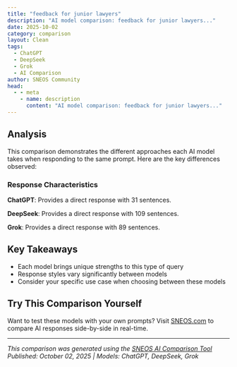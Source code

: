 ```yaml
---
title: "feedback for junior lawyers"
description: "AI model comparison: feedback for junior lawyers..."
date: 2025-10-02
category: comparison
layout: Clean
tags:
  - ChatGPT
  - DeepSeek
  - Grok
  - AI Comparison
author: SNEOS Community
head:
  - - meta
    - name: description
      content: "AI model comparison: feedback for junior lawyers..."
---
```


<ChatComparison
  title="feedback for junior lawyers"
  prompt="feedback for junior lawyers"
  :responses='{"ChatGPT": "Certainly! Here\u2019s some constructive and encouraging feedback you can provide to junior lawyers:\n\n---\n\n**Feedback for Junior Lawyers**\n\n1. **Legal Knowledge and Research Skills** \n- You demonstrate a solid understanding of fundamental legal principles. I encourage you to continue deepening your knowledge by reading case law and legal articles regularly. \n- When conducting research, try to focus on authoritative sources and always verify the relevance and currency of your findings.\n\n2. **Attention to Detail** \n- Your attention to detail has improved, which is crucial in preparing documents and reviewing contracts. Keep honing this skill to avoid minor errors that could have significant consequences. \n- Make it a habit to proofread your work carefully before submission.\n\n3. **Drafting and Writing** \n- Your drafting skills are developing well; however, strive for clarity and conciseness. Avoid overly complex sentences and legal jargon when simpler language suffices. \n- Structuring your arguments logically will make your documents more persuasive.\n\n4. **Communication and Teamwork** \n- You communicate effectively within the team and are open to feedback, which is commendable. Continue to ask questions when uncertain and share your ideas confidently. \n- Building strong relationships with colleagues and clients will enhance your professional growth.\n\n5. **Time Management and Organization** \n- Managing multiple tasks efficiently is a key skill you\u2019re beginning to demonstrate. Prioritizing urgent matters and setting realistic deadlines will help you meet expectations consistently. \n- Consider using tools or methods to track your assignments and progress.\n\n6. **Professionalism and Ethics** \n- You\u2019ve shown professionalism in your interactions and a good understanding of ethical standards. Keep upholding these values as they form the foundation of a reputable legal career.\n\n---\n\n**Areas for Improvement:** \n- Take initiative in seeking more challenging assignments to expand your experience. \n- Develop stronger oral advocacy skills by practicing presentations and participating in moot courts or debates. \n- Work on anticipating potential issues in cases and proposing proactive solutions.\n\n---\n\n**Overall, you are progressing well as a junior lawyer. With continued dedication and practice, you will become a valuable asset to the firm. Please feel free to reach out if you need guidance or support in any area.**\n\n---\n\nWould you like feedback tailored to a specific area or situation?", "DeepSeek": "Of course. Providing effective feedback to junior lawyers is one of the most critical skills for a senior lawyer or partner. It\u0027s not just about correcting mistakes; it\u0027s about building confidence, fostering growth, and developing the future of the firm.\n\nHere is a comprehensive guide to giving feedback to junior lawyers, broken down into principles, a practical framework, and examples.\n\n---\n\n### **Part 1: The Guiding Principles (The Mindset)**\n\nBefore you even open your mouth, get your mindset right.\n\n1. **Assume Positive Intent.** Junior lawyers are almost always trying their best. They are rarely being lazy or malicious; they are more likely to be inexperienced, overwhelmed, or unsure of the standard required. Start from this place of empathy.\n2. **It\u0027s a Investment, Not a Criticism.** Frame feedback in your own mind as an essential investment in their professional development. This shifts the tone from punitive to constructive.\n3. **Be Specific and Actionable.** \u0022This memo was bad\u0022 is useless. \u0022The legal analysis in section two would be stronger if you applied the *Smith v. Jones* test to the facts here\u0022 is specific and tells them exactly what to do next time.\n4. **Timely is Kind.** Don\u0027t let issues fester. Provide feedback as close to the event as possible. A quick 5-minute chat right after a meeting is more effective than an email three weeks later.\n5. **Balance is Key (The Feedback Sandwich).** While sometimes overused, the principle is sound: start with something positive, address the area for improvement, and end on an encouraging note. This makes the critical feedback easier to hear and shows you see their overall value.\n6. **Make it a Dialogue, Not a Monologue.** Ask questions. \u0022What was your thought process here?\u0022 or \u0022How do you think that client call went?\u0022 This encourages self-reflection and helps you understand their reasoning.\n\n---\n\n### **Part 2: The \u0022Situation-Behavior-Impact\u0022 Framework (The Tool)**\n\nThis is a simple, powerful, and non-accusatory model for delivering feedback.\n\n* **Situation:** Pinpoint the specific context. \u0022On the draft motion for summary judgment you sent yesterday...\u0022\n* **Behavior:** Describe the observable action or work product, without judgment. \u0022...I noticed that the statement of facts didn\u0027t include the key deposition testimony from page 45 of the Smith deposition...\u0022\n* **Impact:** Explain the consequence of that behavior.\n * **On the Work:** \u0022...which means the judge won\u0027t see our strongest evidence on the central point.\u0022\n * **On the Team/Client:** \u0022...so I had to spend an extra hour adding it in, which put us behind schedule.\u0022\n * **On Their Development:** \u0022...and mastering this skill is crucial for building persuasive legal arguments.\u0022\n\n**Putting it together:** \u0022**Situation:** On the draft motion you sent yesterday, **Behavior:** I noticed the statement of facts didn\u0027t include the key testimony from page 45 of the Smith deposition. **Impact:** This means our strongest argument isn\u0027t presented to the judge, and it created more work for me to correct it. For next time, let\u0027s talk about a checklist for reviewing key evidence before drafting.\u0022\n\n---\n\n### **Part 3: Examples for Common Scenarios**\n\n#### **Scenario 1: Written Work Product (Memo, Brief, Email)**\n\n* **Ineffective:** \u0022This needs to be sharper.\u0022\n* **Effective (using S-B-I):** \u0022**Situation:** On the research memo about the non-compete clause. **Behavior:** Your summary of the law was very thorough, which I really appreciate. **Impact:** That saves me time in not having to re-check the statutes. **Behavior:** However, the application to our client\u0027s specific industry was a bit thin. **Impact:** The partner reading this will be left with unanswered questions. **Action:** Let\u0027s walk through how to bridge the gap between general law and specific client facts. For the next one, try starting your analysis by asking, \u0027What would a court in this industry specifically care about?\u0027\u0022\n\n#### **Scenario 2: Client Interaction**\n\n* **Ineffective:** \u0022You were too quiet in that meeting.\u0022\n* **Effective:** \u0022**Situation:** In the client call earlier. **Behavior:** I noticed you had prepared excellent notes on the timeline. **Impact:** When you pointed out the discrepancy in the dates, it was incredibly valuable and showed the client we are detail-oriented. **Behavior:** I also noticed you hesitated when the client asked you directly about the likelihood of success. **Impact:** It can make the client nervous if we seem unsure. **Action:** A great technique is to have a standard, confident response ready, like, \u0027Based on the current information, our strategy is strong, but that\u0027s a great question I\u0027d like to discuss with the team offline to ensure we\u0027ve covered all angles.\u0027 Let\u0027s practice that.\u0022\n\n#### **Scenario 3: Professionalism \u0026 Self-Management**\n\n* **Ineffective:** \u0022You need to be more proactive.\u0022\n* **Effective:** \u0022**Situation:** I\u0027ve noticed over the last couple of projects. **Behavior:** You do excellent work when an assignment is given to you. **Impact:** I know I can rely on the quality of your work. **Behavior:** I\u0027d like to see you take the next step of anticipating what needs to be done next without waiting for me to ask. **Impact:** This is the skill that separates good junior lawyers from great ones, as it truly makes you a partner in the matter. **Action:** For the next week, at the end of each day, ask yourself, \u0027Based on what we did today, what are the logical next three steps?\u0027 and then come to me with those suggestions.\u0022\n\n---\n\n### **Part 4: Encouraging Positive Feedback**\n\nDon\u0027t just give corrective feedback. Reinforce what they are doing well. This tells them what to *keep doing*.\n\n* \u0022The way you structured that email to opposing counsel was perfect\u2014firm, polite, and clear. That\u0027s exactly the standard we want.\u0022\n* \u0022I want to point out how well you managed that document review. Your organizational system meant we found the key document in minutes. Fantastic job.\u0022\n\n---\n\n### **Part 5: Creating a Feedback-Rich Culture**\n\n* **Schedule It:** Don\u0027t leave it to chance. Have regular, brief check-ins (e.g., 15 minutes weekly).\n* **Ask for Feedback Yourself:** Model the behavior. \u0022How could I have better prepared you for that deposition?\u0022 or \u0022Is there any context I could have provided that would have made that assignment easier?\u0022 This builds immense trust.\n* **Normalize Mistakes:** Say things like, \u0022I remember when I made a similar mistake as a first-year. Here\u0027s what I learned...\u0022 This reduces shame and frames mistakes as learning opportunities.\n\n**Final Thought:** The goal of feedback is to create a junior lawyer who eventually doesn\u0027t need it. By being intentional, constructive, and kind, you are not just fixing today\u0027s problem; you are mentoring tomorrow\u0027s partner.", "Grok": "Providing feedback to junior lawyers is a critical part of their professional development. Effective feedback should be constructive, specific, and supportive, helping them grow their skills, build confidence, and address areas for improvement. Below are some guidelines and examples for giving feedback to junior lawyers:\n\n---\n\n### **General Principles for Giving Feedback**\n1. **Be Specific**: Focus on particular tasks, cases, or behaviors rather than making vague or general comments.\n2. **Balance Positive and Constructive Criticism**: Highlight strengths while addressing areas for improvement to keep them motivated.\n3. **Be Timely**: Provide feedback as soon as possible after the event or task to ensure relevance.\n4. **Encourage Dialogue**: Make feedback a two-way conversation, allowing the junior lawyer to ask questions or share their perspective.\n5. **Focus on Development**: Frame feedback as an opportunity for growth, not just criticism.\n6. **Set Clear Expectations**: Ensure they understand what is expected of them moving forward.\n\n---\n\n### **Structure for Delivering Feedback**\nUse a structured approach like the **SBI Model** (Situation-Behavior-Impact) to organize your feedback:\n- **Situation**: Describe the context or specific situation.\n- **Behavior**: Highlight the specific actions or behaviors you observed.\n- **Impact**: Explain the effect of their behavior on the team, client, or outcome.\n\nAlternatively, use the **Sandwich Method**:\n- Start with positive feedback.\n- Address areas for improvement.\n- End with encouragement or positive reinforcement.\n\n---\n\n### **Examples of Feedback for Junior Lawyers**\n\n#### **Positive Feedback**\n- *\u0022I wanted to commend you on the research you did for the client brief on [specific case]. Your detailed analysis of the precedent cases was thorough, and it provided a strong foundation for our argument. It saved the team a lot of time, and the client was impressed with our depth of knowledge. Keep up the great work!\u0022*\n (Highlights a specific achievement, acknowledges effort, and encourages continuation.)\n\n- *\u0022During the client meeting last week, I noticed how well you listened to their concerns and asked insightful follow-up questions. It helped build rapport and made them feel heard. That\u2019s a key skill in client-facing roles, and you\u2019re already showing strength in this area.\u0022*\n (Focuses on soft skills and interpersonal abilities.)\n\n#### **Constructive Feedback (Areas for Improvement)**\n- *\u0022I reviewed the draft contract you prepared for [specific client], and while your research on the relevant clauses was solid, I noticed a few areas where the language could be clearer. For instance, the indemnity clause was a bit ambiguous, which could lead to misinterpretation. Let\u2019s go through it together so I can show you how to tighten up the wording. Going forward, I\u2019d suggest reading the clauses aloud to check for clarity before submission.\u0022*\n (Addresses a specific issue, offers a solution, and provides actionable advice.)\n\n- *\u0022In yesterday\u2019s team meeting, I noticed you hesitated to share your opinion on the case strategy, even though I could tell you had valuable insights. I understand it can be intimidating to speak up, but your perspective is important to the team. Next time, I encourage you to voice your thoughts, even if they\u2019re not fully formed. We value collaboration, and I\u2019m happy to help you refine your ideas if needed.\u0022*\n (Encourages confidence and participation while being supportive.)\n\n#### **Mixed Feedback (Positive and Constructive)**\n- *\u0022I wanted to give you feedback on the memo you submitted for [specific case]. First, I\u2019m impressed by how well you summarized the key issues\u2014it was concise and easy to follow, which is a great skill to have. However, I noticed a couple of legal citations were incorrect, which could undermine the credibility of the document. Let\u2019s review those together to ensure accuracy, and moving forward, I\u2019d recommend double-checking citations using [specific tool/resource]. I\u2019m confident you\u2019ll get the hang of this quickly because your attention to detail is already strong in other areas.\u0022*\n (Uses the sandwich method: starts with praise, addresses an issue, and ends with encouragement.)\n\n- *\u0022Your presentation during the internal training session was engaging, and I could see that you put a lot of effort into preparing the material\u2014well done! However, I noticed you rushed through some of the more complex points, which might have left the audience a bit confused. Next time, try pacing yourself and pausing to check if anyone has questions. I\u2019d be happy to do a practice run with you before your next session to help with timing. You\u2019ve got great potential as a presenter!\u0022*\n (Acknowledges effort, identifies an area for improvement, and offers assistance.)\n\n---\n\n### **Common Areas to Focus Feedback On for Junior Lawyers**\n1. **Legal Research and Writing**:\n - Accuracy and depth of research.\n - Clarity and precision in drafting documents (memos, contracts, emails).\n - Proper citation and adherence to legal formatting standards.\n2. **Analytical Skills**:\n - Ability to identify key issues in a case or problem.\n - Logical reasoning and application of legal principles.\n3. **Time Management**:\n - Meeting deadlines and prioritizing tasks.\n - Managing workload and seeking help when needed.\n4. **Communication**:\n - Effectiveness in client interactions and internal discussions.\n - Confidence in presenting arguments or ideas.\n5. **Professionalism**:\n - Attention to detail (e.g., proofreading, formatting).\n - Punctuality and preparedness for meetings or court appearances.\n6. **Teamwork and Collaboration**:\n - Willingness to ask for feedback or clarification.\n - Contributing to team discussions and supporting colleagues.\n\n---\n\n### **Tips for Delivering Feedback Effectively**\n- **Create a Safe Environment**: Ensure the junior lawyer feels comfortable receiving feedback. Avoid being overly critical or dismissive.\n- **Be Empathetic**: Recognize that they are still learning and may lack experience or confidence in certain areas.\n- **Provide Resources**: Suggest tools, training, or mentorship opportunities to help them improve.\n- **Follow Up**: Check in after giving feedback to see if they\u2019ve made progress or need additional support.\n\n---\n\n### **What to Avoid When Giving Feedback**\n- **Being Overly Harsh**: Avoid language that feels personal or attacking (e.g., \u201CYou always mess this up\u201D).\n- **Focusing Only on Negatives**: This can demotivate them and overlook their strengths.\n- **Being Vague**: Statements like \u201CYou need to do better\u201D don\u2019t provide actionable guidance.\n- **Comparing Them to Others**: This can create resentment or insecurity (e.g., \u201CWhy can\u2019t you be more like [colleague]?\u201D).\n\n---\n\nBy providing thoughtful, constructive feedback, you can help junior lawyers build their skills, gain confidence, and contribute more effectively to the team. Always tailor your feedback to their specific role, experience level, and the context of their work. Would you like specific examples for a particular situation or skill area?"}' 
  published-date="00:52"
/>

## Analysis

This comparison demonstrates the different approaches each AI model takes when responding to the same prompt. Here are the key differences observed:

### Response Characteristics

**ChatGPT**: Provides a direct response with 31 sentences. 

**DeepSeek**: Provides a direct response with 109 sentences. 

**Grok**: Provides a direct response with 89 sentences. 

## Key Takeaways

- Each model brings unique strengths to this type of query
- Response styles vary significantly between models
- Consider your specific use case when choosing between these models

## Try This Comparison Yourself

Want to test these models with your own prompts? Visit [SNEOS.com](https://sneos.com) to compare AI responses side-by-side in real-time.

---

*This comparison was generated using the [SNEOS AI Comparison Tool](https://sneos.com)*
*Published: October 02, 2025 | Models: ChatGPT, DeepSeek, Grok*
